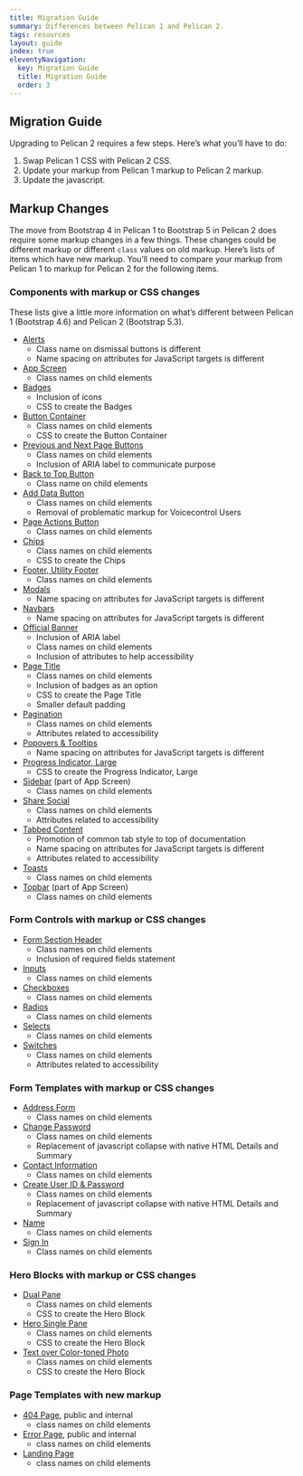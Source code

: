 ```yaml
---
title: Migration Guide
summary: Differences between Pelican 1 and Pelican 2.
tags: resources
layout: guide
index: true
eleventyNavigation:
  key: Migration Guide
  title: Migration Guide
  order: 3
---
```


## Migration Guide

Upgrading to Pelican 2 requires a few steps. Here’s what you’ll have to do:

1. Swap Pelican 1 CSS with Pelican 2 CSS.
2. Update your markup from Pelican 1 markup to Pelican 2 markup.
3. Update the javascript.

## Markup Changes

The move from Bootstrap 4 in Pelican 1 to Bootstrap 5 in Pelican 2 does require some markup changes in a few things.  These changes could be different markup or different `class` values on old markup. Here’s lists of items which have new markup. You’ll need to compare your markup from Pelican 1 to markup for Pelican 2 for the following items.

### Components with markup or CSS changes
 
These lists give a little more information on what’s different between Pelican 1 (Bootstrap 4.6) and Pelican 2 (Bootstrap 5.3).

- [Alerts](/components/alerts/)
  - Class name on dismissal buttons is different
  - Name spacing on attributes for JavaScript targets is different
- [App Screen](/components/app-screen/)
  - Class names on child elements
- [Badges](/components/badges/)
  - Inclusion of icons
  - CSS to create the Badges
- [Button Container](/components/button-container/)
  - Class names on child elements
  - CSS to create the Button Container
- [Previous and Next Page Buttons](/components/buttons-previous-next-page/)
  - Class names on child elements
  - Inclusion of ARIA label to communicate purpose
- [Back to Top Button](/components/back-to-top-button/)
  - Class name on child elements
- [Add Data Button](/components/add-data-button/)
  - Class names on child elements
  - Removal of problematic markup for Voicecontrol Users
- [Page Actions Button](/components/page-actions-button/)
  - Class names on child elements
- [Chips](/components/chip/)
  - Class names on child elements
  - CSS to create the Chips
- [Footer, Utility Footer](/components/footer/)
  - Class names on child elements
- [Modals](/components/modal/)
  - Name spacing on attributes for JavaScript targets is different
- [Navbars](/components/navbar/)
  - Name spacing on attributes for JavaScript targets is different
- [Official Banner](/components/official-banner/)
  - Inclusion of ARIA label
  - Class names on child elements
  - Inclusion of attributes to help accessibility
- [Page Title](/components/page-title/)
  - Class names on child elements
  - Inclusion of badges as an option
  - CSS to create the Page Title
  - Smaller default padding
- [Pagination](/components/pagination/)
  - Class names on child elements
  - Attributes related to accessibility
- [Popovers &amp; Tooltips](/components/popovers-tooltips/)
  - Name spacing on attributes for JavaScript targets is different
- [Progress Indicator, Large](/components/progress/)
  - CSS to create the Progress Indicator, Large
- [Sidebar](/components/app-screen/) (part of App Screen)
  - Class names on child elements
- [Share Social](/components/share-and-social/)
  - Class names on child elements
  - Attributes related to accessibility
- [Tabbed Content](/components/tabbed-content/)
  - Promotion of common tab style to top of documentation
  - Name spacing on attributes for JavaScript targets is different
  - Attributes related to accessibility
- [Toasts](/components/toasts/)
  - Class names on child elements
- [Topbar](/components/app-screen/) (part of App Screen)
  - Class names on child elements

### Form Controls with markup or CSS changes

- [Form Section Header](/form-controls/form-section-header/)
  - Class names on child elements
  - Inclusion of required fields statement
- [Inputs](/form-controls/inputs/)
  - Class names on child elements
- [Checkboxes](/form-controls/checkboxes/)
  - Class names on child elements
- [Radios](/form-controls/radios/)
  - Class names on child elements
- [Selects](/form-controls/select/)
  - Class names on child elements
- [Switches](/form-controls/switches/)
  - Class names on child elements
  - Attributes related to accessibility

### Form Templates with markup or CSS changes

- [Address Form](/form-templates/address/)
  - Class names on child elements
- [Change Password](/form-templates/change-password/)
  - Class names on child elements
  - Replacement of javascript collapse with native HTML Details and Summary
- [Contact Information](/form-templates/contact-information/)
  - Class names on child elements
- [Create User ID &amp; Password](/form-templates/create-user-id-and-password/)
  - Class names on child elements
  - Replacement of javascript collapse with native HTML Details and Summary
- [Name](/form-templates/name/)
  - Class names on child elements
- [Sign In](/form-templates/sign-in/)
  - Class names on child elements

### Hero Blocks with markup or CSS changes

- [Dual Pane](/hero-blocks/dual-pane/)
  - Class names on child elements
  - CSS to create the Hero Block
- [Hero Single Pane](/hero-blocks/single-pane/)
  - Class names on child elements
  - CSS to create the Hero Block
- [Text over Color-toned Photo](/hero-blocks/text-over-color-toned-photo/)
  - Class names on child elements
  - CSS to create the Hero Block

### Page Templates with new markup

- [404 Page](/page-templates/404-page/), public and internal
  - class names on child elements
- [Error Page](/page-templates/error-page/), public and internal
  - class names on child elements
- [Landing Page](/page-templates/landing-page/)
  - class names on child elements
